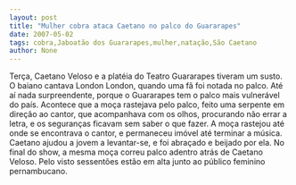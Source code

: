 ```yaml
---
layout: post
title: "Mulher cobra ataca Caetano no palco do Guararapes"
date: 2007-05-02
tags: cobra,Jaboatão dos Guararapes,mulher,natação,São Caetano
author: None
---
```

Terça, Caetano Veloso e a platéia do Teatro Guararapes tiveram um susto. 
O baiano cantava London London, quando uma fã foi notada no palco. 
Até aí nada surpreendente, porque o Guararapes tem o palco mais vulnerável do país. 
Acontece que a moça rastejava pelo palco, feito uma serpente em direção ao cantor, que acompanhava com os olhos, procurando não errar a letra, e os seguranças ficavam sem saber o que fazer. 
A moça rastejou até onde se encontrava o cantor, e permaneceu imóvel até terminar a música.
Caetano ajudou a jovem a levantar-se, e foi abraçado e beijado por ela.
No final do show, a mesma moça correu palco adentro atrás de Caetano Veloso. 
Pelo visto sessentões estão em alta junto ao público feminino pernambucano. 